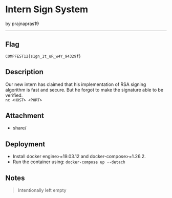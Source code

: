 # Intern Sign System

by prajnapras19

---

## Flag

```
COMPFEST12{s1gn_1t_uR_w4Y_94329f}
```

## Description
Our new intern has claimed that his implementation of RSA signing algorithm is fast and secure. But he  forgot to make the signature able to be verified.<br>
```nc <HOST> <PORT>```

## Attachment
* share/

## Deployment
* Install docker engine>=19.03.12 and docker-compose>=1.26.2.
* Run the container using:
```docker-compose up --detach```

## Notes
> Intentionally left empty
